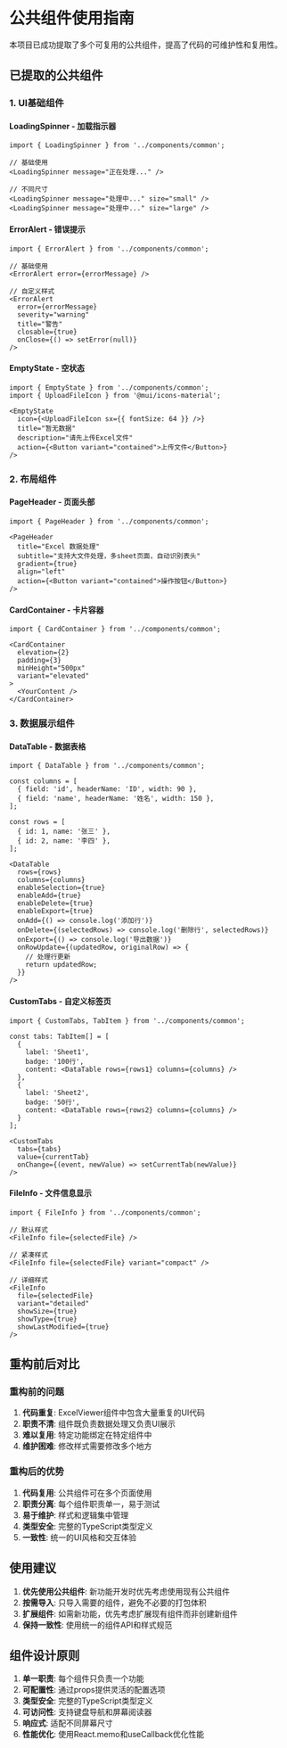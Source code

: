 # 公共组件使用指南

本项目已成功提取了多个可复用的公共组件，提高了代码的可维护性和复用性。

## 已提取的公共组件

### 1. UI基础组件

#### LoadingSpinner - 加载指示器
```tsx
import { LoadingSpinner } from '../components/common';

// 基础使用
<LoadingSpinner message="正在处理..." />

// 不同尺寸
<LoadingSpinner message="处理中..." size="small" />
<LoadingSpinner message="处理中..." size="large" />
```

#### ErrorAlert - 错误提示
```tsx
import { ErrorAlert } from '../components/common';

// 基础使用
<ErrorAlert error={errorMessage} />

// 自定义样式
<ErrorAlert 
  error={errorMessage} 
  severity="warning"
  title="警告"
  closable={true}
  onClose={() => setError(null)}
/>
```

#### EmptyState - 空状态
```tsx
import { EmptyState } from '../components/common';
import { UploadFileIcon } from '@mui/icons-material';

<EmptyState
  icon={<UploadFileIcon sx={{ fontSize: 64 }} />}
  title="暂无数据"
  description="请先上传Excel文件"
  action={<Button variant="contained">上传文件</Button>}
/>
```

### 2. 布局组件

#### PageHeader - 页面头部
```tsx
import { PageHeader } from '../components/common';

<PageHeader
  title="Excel 数据处理"
  subtitle="支持大文件处理，多sheet页面，自动识别表头"
  gradient={true}
  align="left"
  action={<Button variant="contained">操作按钮</Button>}
/>
```

#### CardContainer - 卡片容器
```tsx
import { CardContainer } from '../components/common';

<CardContainer
  elevation={2}
  padding={3}
  minHeight="500px"
  variant="elevated"
>
  <YourContent />
</CardContainer>
```

### 3. 数据展示组件

#### DataTable - 数据表格
```tsx
import { DataTable } from '../components/common';

const columns = [
  { field: 'id', headerName: 'ID', width: 90 },
  { field: 'name', headerName: '姓名', width: 150 },
];

const rows = [
  { id: 1, name: '张三' },
  { id: 2, name: '李四' },
];

<DataTable
  rows={rows}
  columns={columns}
  enableSelection={true}
  enableAdd={true}
  enableDelete={true}
  enableExport={true}
  onAdd={() => console.log('添加行')}
  onDelete={(selectedRows) => console.log('删除行', selectedRows)}
  onExport={() => console.log('导出数据')}
  onRowUpdate={(updatedRow, originalRow) => {
    // 处理行更新
    return updatedRow;
  }}
/>
```

#### CustomTabs - 自定义标签页
```tsx
import { CustomTabs, TabItem } from '../components/common';

const tabs: TabItem[] = [
  {
    label: 'Sheet1',
    badge: '100行',
    content: <DataTable rows={rows1} columns={columns} />
  },
  {
    label: 'Sheet2',
    badge: '50行',
    content: <DataTable rows={rows2} columns={columns} />
  }
];

<CustomTabs
  tabs={tabs}
  value={currentTab}
  onChange={(event, newValue) => setCurrentTab(newValue)}
/>
```

#### FileInfo - 文件信息显示
```tsx
import { FileInfo } from '../components/common';

// 默认样式
<FileInfo file={selectedFile} />

// 紧凑样式
<FileInfo file={selectedFile} variant="compact" />

// 详细样式
<FileInfo 
  file={selectedFile} 
  variant="detailed"
  showSize={true}
  showType={true}
  showLastModified={true}
/>
```

## 重构前后对比

### 重构前的问题
1. **代码重复**: ExcelViewer组件中包含大量重复的UI代码
2. **职责不清**: 组件既负责数据处理又负责UI展示
3. **难以复用**: 特定功能绑定在特定组件中
4. **维护困难**: 修改样式需要修改多个地方

### 重构后的优势
1. **代码复用**: 公共组件可在多个页面使用
2. **职责分离**: 每个组件职责单一，易于测试
3. **易于维护**: 样式和逻辑集中管理
4. **类型安全**: 完整的TypeScript类型定义
5. **一致性**: 统一的UI风格和交互体验

## 使用建议

1. **优先使用公共组件**: 新功能开发时优先考虑使用现有公共组件
2. **按需导入**: 只导入需要的组件，避免不必要的打包体积
3. **扩展组件**: 如需新功能，优先考虑扩展现有组件而非创建新组件
4. **保持一致性**: 使用统一的组件API和样式规范

## 组件设计原则

1. **单一职责**: 每个组件只负责一个功能
2. **可配置性**: 通过props提供灵活的配置选项
3. **类型安全**: 完整的TypeScript类型定义
4. **可访问性**: 支持键盘导航和屏幕阅读器
5. **响应式**: 适配不同屏幕尺寸
6. **性能优化**: 使用React.memo和useCallback优化性能

